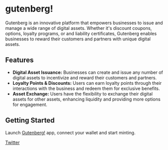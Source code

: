 # gutenberg!

Gutenberg is an innovative platform that empowers businesses to issue and manage a wide range of digital assets. Whether it's discount coupons, options, loyalty programs, or and liability certificates, Gutenberg enables businesses to reward their customers and partners with unique digital assets.

## Features

- **Digital Asset Issuance:** Businesses can create and issue any number of digital assets to incentivize and reward their customers and partners.
- **Loyalty Points & Discounts:** Users can earn loyalty points through their interactions with the business and redeem them for exclusive benefits.
- **Asset Exchange:** Users have the flexibility to exchange their digital assets for other assets, enhancing liquidity and providing more options for engagement.

## Getting Started

Launch [Gutenberg!](https://gutenberg.tools) app, connect your wallet and start minting.

[Twitter](https://twitter.com/gutenbergtools)
